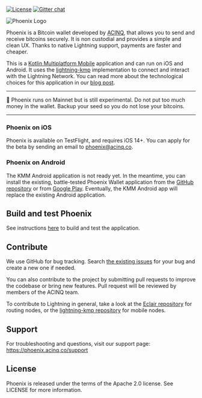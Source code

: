 [![License](https://img.shields.io/badge/license-Apache%202.0-blue.svg)](LICENSE)
[![Gitter chat](https://img.shields.io/badge/chat-on%20gitter-red.svg)](https://gitter.im/ACINQ/developers)

![Phoenix Logo](.readme/phoenix_text.png)

Phoenix is a Bitcoin wallet developed by [ACINQ](https://acinq.co), that allows you to send and receive bitcoins securely. It is non custodial and provides a simple and clean UX. Thanks to native Lightning support, payments are faster and cheaper.

This is a [Kotlin Multiplatform Mobile](https://kotlinlang.org/docs/mobile/home.html) application and can run on iOS and Android. It uses the [lightning-kmp](https://github.com/ACINQ/lightning-kmp) implementation to connect and interact with the Lightning Network. You can read more about the technological choices for this application in our [blog post](https://medium.com/@ACINQ/when-ios-cdf798d5f8ef).

---

:construction: Phoenix runs on Mainnet but is still experimental. Do not put too much money in the wallet. Backup your seed so you do not lose your bitcoins.

---

### Phoenix on iOS

Phoenix is available on TestFlight, and requires iOS 14+. You can apply for the beta by sending an email to phoenix@acinq.co.

### Phoenix on Android

The KMM Android application is not ready yet. In the meantime, you can install the existing, battle-tested Phoenix Wallet application from the [GitHub repository](https://github.com/ACINQ/phoenix) or from [Google Play](https://play.google.com/store/apps/details?id=fr.acinq.phoenix.mainnet). Eventually, the KMM Android app will replace the existing Android application.

## Build and test Phoenix

See instructions [here](https://github.com/ACINQ/phoenix-kmm/blob/master/BUILD.md) to build and test the application.

## Contribute

We use GitHub for bug tracking. Search [the existing issues](https://github.com/ACINQ/phoenix-kmm/issues) for your bug and create a new one if needed.

You can also contribute to the project by submitting pull requests to improve the codebase or bring new features. Pull request will be reviewed by members of the ACINQ team.

To contribute to Lightning in general, take a look at the [Eclair repository](https://github.com/ACINQ/eclair) for routing nodes, or the [lightning-kmp repository](https://github.com/ACINQ/lightning-kmp) for mobile nodes.

## Support

For troubleshooting and questions, visit our support page: https://phoenix.acinq.co/support

## License

Phoenix is released under the terms of the Apache 2.0 license. See LICENSE for more information.
